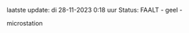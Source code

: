 laatste update: 
di 28-11-2023  0:18   uur 
Status: FAALT - geel - 
<div class="service Y">microstation</div>